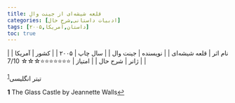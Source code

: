 ```yaml
---
title: قلعه شیشه‌ای از جینت وال
categories: [ادبیات داستانی,شرح حال]
tags: [داستان,آمریکا,۲۰۰۵]
toc: true
---
```


| نام اثر | قلعه شیشه‌ای |
| نویسنده | جینت وال |
| سال چاپ | ۲۰۰۵  |
| کشور | آمریکا  |
| ژانر | شرح حال   |
| امتیاز | ⭐⭐⭐⭐⭐⭐⭐☆☆☆ 7/10  |


تیتر انگلیسی<sup id="a1">[1](#f1)</sup>





<b id="f1">1</b> <span class="footnote">The Glass Castle by Jeannette Walls</span>[↩](#a1)
